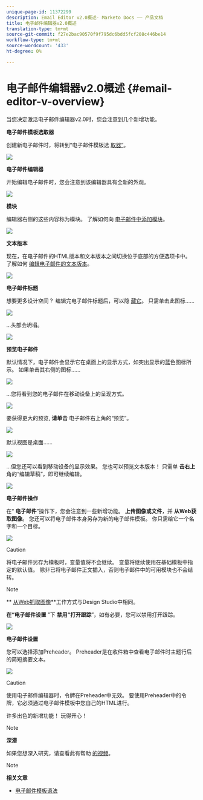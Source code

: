 ```yaml
---
unique-page-id: 11372299
description: Email Editor v2.0概述- Marketo Docs —— 产品文档
title: 电子邮件编辑器v2.0概述
translation-type: tm+mt
source-git-commit: f27e2bac90570f9f795dc6bdd5fcf208c446be14
workflow-type: tm+mt
source-wordcount: '433'
ht-degree: 0%

---
```



# 电子邮件编辑器v2.0概述 {#email-editor-v-overview}

当您决定激活电子邮件编辑器v2.0时，您会注意到几个新增功能。

**电子邮件模板选取器**

创建新电子邮件时，将转到“电子邮件模板选 [取器”](email-template-picker-overview.md)。

![](assets/starter-templates-1.png)

**电子邮件编辑器**

开始编辑电子邮件时，您会注意到该编辑器具有全新的外观。

![](assets/two-4.png)

**模块**

编辑器右侧的这些内容称为模块。 了解如何向 [电子邮件中添加模块](add-modules-to-your-email.md)。

![](assets/three-4.png)

**文本版本**

现在，在电子邮件的HTML版本和文本版本之间切换位于底部的方便选项卡中。 了解如何 [编辑电子邮件的文本版本](../../../../product-docs/email-marketing/general/creating-an-email/edit-the-text-version-of-an-email.md)。

![](assets/four-3.png)

**电子邮件标题**

想要更多设计空间？ 编辑完电子邮件标题后，可以隐 [藏它](../../../../product-docs/email-marketing/general/creating-an-email/edit-your-email-header.md)。 只需单击此图标……

![](assets/five-4.png)

...头部会坍塌。

![](assets/six-3.png)

**预览电子邮件**

默认情况下，电子邮件会显示它在桌面上的显示方式，如突出显示的蓝色图标所示。 如果单击其右侧的图标……

![](assets/seven-3.png)

...您将看到您的电子邮件在移动设备上的呈现方式。

![](assets/eight-3.png)

要获得更大的预览, **请单击** 电子邮件右上角的“预览”。

![](assets/preview1.png)

默认视图是桌面……

![](assets/preview2.png)

...但您还可以看到移动设备的显示效果。 您也可以预览文本版本！ 只需单 **击右上** 角的“编辑草稿”，即可继续编辑。

[![](assets/preview3.png)](../../../../product-docs/demand-generation/images-and-files/grab-the-images-from-a-web-page.md)

**电子邮件操作**

在“ **电子邮件**”操作下，您会注意到一些新增功能。 **上传图像或文件**，并 **从Web获取图像**。 您还可以将电子邮件本身另存为新的电子邮件模板。 你只需给它一个名字和一个目标。

![](assets/nine-3.png)

>[!CAUTION]
>
>将电子邮件另存为模板时，变量值将不会继续。 变量将继续使用在基础模板中指定的默认值。 除非已将电子邮件正文插入，否则电子邮件中的可用模块也不会结转。

>[!NOTE]
>
>** [从Web抓取图像](../../../../product-docs/demand-generation/images-and-files/grab-the-images-from-a-web-page.md)**工作方式与Design Studio中相同。

**在“电子邮件设置** ”下 **禁用“打开跟踪**”，如有必要，您可以禁用打开跟踪。

![](assets/thirteen-1.png)

**电子邮件设置**

您可以选择添加Preheader。 Preheader是在收件箱中查看电子邮件时主题行后的简短摘要文本。

![](assets/edit-settings-preheader-2.png)

>[!CAUTION]
>
>使用电子邮件编辑器时，令牌在Preheader中无效。 要使用Preheader中的令牌，它必须通过电子邮件模板中您自己的HTML进行。

许多出色的新增功能！ 玩得开心！

>[!NOTE]
>
>**深潜**
>
>如果您想深入研究，请查看此有帮助 [的视频](https://nation.marketo.com/videos/1463)。

>[!NOTE]
>
>**相关文章**
>
>* [电子邮件模板语法](email-template-syntax.md)

>



